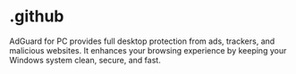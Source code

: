 # .github
AdGuard for PC provides full desktop protection from ads, trackers, and malicious websites. It enhances your browsing experience by keeping your Windows system clean, secure, and fast.
